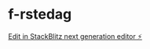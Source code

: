 # f-rstedag

[Edit in StackBlitz next generation editor ⚡️](https://stackblitz.com/~/github.com/RemiKoder/f-rstedag)